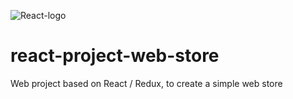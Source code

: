 ![React-logo](https://codefluegel.com/en/tag/react-js/)

# react-project-web-store

Web project based on React / Redux, to create a simple web store
